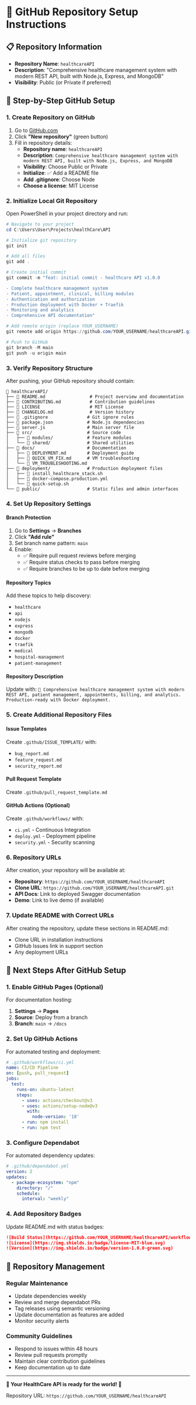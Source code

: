 # 🚀 GitHub Repository Setup Instructions

## 📋 Repository Information
- **Repository Name**: `healthcareAPI`
- **Description**: "Comprehensive healthcare management system with modern REST API, built with Node.js, Express, and MongoDB"
- **Visibility**: Public (or Private if preferred)

## 🔧 Step-by-Step GitHub Setup

### 1. Create Repository on GitHub

1. Go to [GitHub.com](https://github.com)
2. Click **"New repository"** (green button)
3. Fill in repository details:
   - **Repository name**: `healthcareAPI`
   - **Description**: `Comprehensive healthcare management system with modern REST API, built with Node.js, Express, and MongoDB`
   - **Visibility**: Choose Public or Private
   - **Initialize**: ✅ Add a README file
   - **Add .gitignore**: Choose Node
   - **Choose a license**: MIT License

### 2. Initialize Local Git Repository

Open PowerShell in your project directory and run:

```powershell
# Navigate to your project
cd C:\Users\User\Projects\healthCare\API

# Initialize git repository
git init

# Add all files
git add .

# Create initial commit
git commit -m "feat: initial commit - healthcare API v1.0.0

- Complete healthcare management system
- Patient, appointment, clinical, billing modules
- Authentication and authorization
- Production deployment with Docker + Traefik
- Monitoring and analytics
- Comprehensive API documentation"

# Add remote origin (replace YOUR_USERNAME)
git remote add origin https://github.com/YOUR_USERNAME/healthcareAPI.git

# Push to GitHub
git branch -M main
git push -u origin main
```

### 3. Verify Repository Structure

After pushing, your GitHub repository should contain:

```
📁 healthcareAPI/
├── 📄 README.md                 # Project overview and documentation
├── 📄 CONTRIBUTING.md           # Contribution guidelines
├── 📄 LICENSE                   # MIT License
├── 📄 CHANGELOG.md              # Version history
├── 📄 .gitignore               # Git ignore rules
├── 📄 package.json             # Node.js dependencies
├── 📄 server.js                # Main server file
├── 📁 src/                     # Source code
│   ├── 📁 modules/             # Feature modules
│   └── 📁 shared/              # Shared utilities
├── 📁 docs/                    # Documentation
│   ├── 📄 DEPLOYMENT.md        # Deployment guide
│   ├── 📄 QUICK_VM_FIX.md      # VM troubleshooting
│   └── 📄 VM_TROUBLESHOOTING.md
├── 📁 deployment/              # Production deployment files
│   ├── 📄 install_healthcare_stack.sh
│   ├── 📄 docker-compose.production.yml
│   └── 📄 quick-setup.sh
└── 📁 public/                  # Static files and admin interfaces
```

### 4. Set Up Repository Settings

#### Branch Protection
1. Go to **Settings** → **Branches**
2. Click **"Add rule"**
3. Set branch name pattern: `main`
4. Enable:
   - ✅ Require pull request reviews before merging
   - ✅ Require status checks to pass before merging
   - ✅ Require branches to be up to date before merging

#### Repository Topics
Add these topics to help discovery:
- `healthcare`
- `api`
- `nodejs`
- `express`
- `mongodb`
- `docker`
- `traefik`
- `medical`
- `hospital-management`
- `patient-management`

#### Repository Description
Update with: `🏥 Comprehensive healthcare management system with modern REST API, patient management, appointments, billing, and analytics. Production-ready with Docker deployment.`

### 5. Create Additional Repository Files

#### Issue Templates
Create `.github/ISSUE_TEMPLATE/` with:
- `bug_report.md`
- `feature_request.md`
- `security_report.md`

#### Pull Request Template
Create `.github/pull_request_template.md`

#### GitHub Actions (Optional)
Create `.github/workflows/` with:
- `ci.yml` - Continuous Integration
- `deploy.yml` - Deployment pipeline
- `security.yml` - Security scanning

### 6. Repository URLs

After creation, your repository will be available at:
- **Repository**: `https://github.com/YOUR_USERNAME/healthcareAPI`
- **Clone URL**: `https://github.com/YOUR_USERNAME/healthcareAPI.git`
- **API Docs**: Link to deployed Swagger documentation
- **Demo**: Link to live demo (if available)

### 7. Update README with Correct URLs

After creating the repository, update these sections in README.md:
- Clone URL in installation instructions
- GitHub Issues link in support section
- Any deployment URLs

## 🔗 Next Steps After GitHub Setup

### 1. Enable GitHub Pages (Optional)
For documentation hosting:
1. **Settings** → **Pages**
2. **Source**: Deploy from a branch
3. **Branch**: `main` → `/docs`

### 2. Set Up GitHub Actions
For automated testing and deployment:
```yaml
# .github/workflows/ci.yml
name: CI/CD Pipeline
on: [push, pull_request]
jobs:
  test:
    runs-on: ubuntu-latest
    steps:
      - uses: actions/checkout@v3
      - uses: actions/setup-node@v3
        with:
          node-version: '18'
      - run: npm install
      - run: npm test
```

### 3. Configure Dependabot
For automated dependency updates:
```yaml
# .github/dependabot.yml
version: 2
updates:
  - package-ecosystem: "npm"
    directory: "/"
    schedule:
      interval: "weekly"
```

### 4. Add Repository Badges
Update README.md with status badges:
```markdown
![Build Status](https://github.com/YOUR_USERNAME/healthcareAPI/workflows/CI/badge.svg)
![License](https://img.shields.io/badge/license-MIT-blue.svg)
![Version](https://img.shields.io/badge/version-1.0.0-green.svg)
```

## 🎯 Repository Management

### Regular Maintenance
- Update dependencies weekly
- Review and merge dependabot PRs
- Tag releases using semantic versioning
- Update documentation as features are added
- Monitor security alerts

### Community Guidelines
- Respond to issues within 48 hours
- Review pull requests promptly
- Maintain clear contribution guidelines
- Keep documentation up to date

---

**🎉 Your HealthCare API is ready for the world! 🏥**

Repository URL: `https://github.com/YOUR_USERNAME/healthcareAPI`